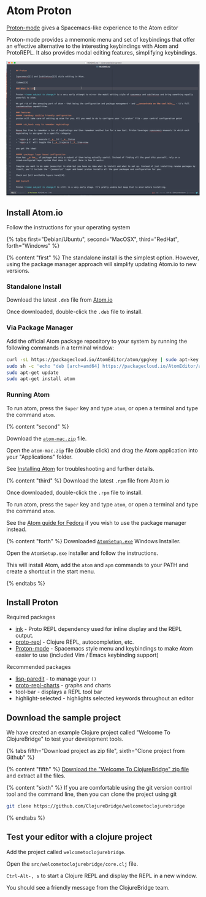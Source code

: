 # Atom Proton


[Proton-mode](https://github.com/dvcrn/proton) gives a Spacemacs-like experience to the Atom editor

Proton-mode provides a mnemonic menu and set of keybindings that offer an effective alternative to the interesting keybindings with Atom and ProtoREPL.  It also provides modal editing features, simplifying keybindings.

[![Proton-mode](/images/atom-proton-mode-demo.gif)](/images/atom-proton-mode-demo.gif)

## Install Atom.io

Follow the instructions for your operating system

{% tabs first="Debian/Ubuntu", second="MacOSX", third="RedHat", forth="Windows" %}

{% content "first" %}
The standalone install is the simplest option.  However, using the package manager approach will simplify updating Atom.io to new versions.

### Standalone Install
Download the latest `.deb` file from [Atom.io](https://atom.io)

Once downloaded, double-click the `.deb` file to install.


### Via Package Manager
Add the official Atom package repository to your system by running the following commands in a terminal window:

```bash
curl -sL https://packagecloud.io/AtomEditor/atom/gpgkey | sudo apt-key add -
sudo sh -c 'echo "deb [arch=amd64] https://packagecloud.io/AtomEditor/atom/any/ any main" > /etc/apt/sources.list.d/atom.list'
sudo apt-get update
sudo apt-get install atom
```

### Running Atom
To run atom, press the `Super` key and type `atom`, or open a terminal and type the command `atom`.


{% content "second" %}

Download the [`atom-mac.zip`](https://github.com/atom/atom/releases/latest) file.

Open the `atom-mac.zip` file (double click) and drag the Atom application into your "Applications" folder.

See [Installing Atom](https://flight-manual.atom.io/getting-started/sections/installing-atom/#platform-mac) for troubleshooting and further details.

{% content "third" %}
Download the latest `.rpm` file from Atom.io

Once downloaded, double-click the `.rpm` file to install.

To run atom, press the `Super` key and type `atom`, or open a terminal and type the command `atom`.

See the [Atom guide for Fedora](https://flight-manual.atom.io/getting-started/sections/installing-atom/#red-hat-and-centos-yum-or-fedora-dnf) if you wish to use the package manager instead.


{% content "forth" %}
Downloaded [`AtomSetup.exe`](https://github.com/atom/atom/releases/latest) Windows Installer.

Open the `AtomSetup.exe` installer and follow the instructions.

This will install Atom, add the `atom` and `apm` commands to your PATH and create a shortcut in the start menu.

{% endtabs %}

## Install Proton

Required packages

* [ink](https://atom.io/packages/ink) - Proto REPL dependency used for inline display and the REPL output.
* [proto-repl](https://github.com/jasongilman/proto-repl) - Clojure REPL, autocompletion, etc.
* [Proton-mode](https://github.com/dvcrn/proton) - Spacemacs style menu and keybindings to make Atom easier to use (included Vim / Emacs keybinding support)

Recommended packages

* [lisp-paredit](https://atom.io/packages/lisp-paredit) - to manage your `()`
* [proto-repl-charts](https://github.com/jasongilman/proto-repl-charts) - graphs and charts
* tool-bar - displays a REPL tool bar
* highlight-selected - highlights selected keywords throughout an editor


## Download the sample project

We have created an example Clojure project called "Welcome To ClojureBridge" to test your development tools.

{% tabs fifth="Download project as zip file", sixth="Clone project from Github" %}

{% content "fifth" %}
[Download the "Welcome To ClojureBridge" zip file](https://github.com/ClojureBridgeLondon/welcometoclojurebridge/archive/master.zip) and extract all the files.


{% content "sixth" %}
If you are comfortable using the git version control tool and the command line, then you can clone the project using git

```bash
git clone https://github.com/ClojureBridge/welcometoclojurebridge
```

{% endtabs %}

## Test your editor with a clojure project

Add the project called `welcometoclojurebridge`.

Open the `src/welcometoclojurebridge/core.clj` file.

`Ctrl-Alt-, s` to start a Clojure REPL and display the REPL in a new window.

You should see a friendly message from the ClojureBridge team.
